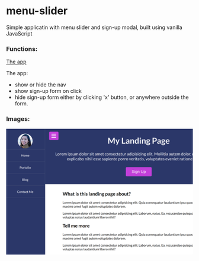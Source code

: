 # menu-slider

Simple applicatin with menu slider and sign-up modal, built using vanilla JavaScript

### Functions:

[The app](https://tn-space.github.io/menu-slider/)

The app:

- show or hide the nav
- show sign-up form on click
- hide sign-up form either by clicking 'x' button, or anywhere outside the form.

### Images:

<img src="./menu-slider/img/screen.png">
